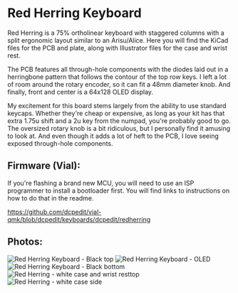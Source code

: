 # Red Herring Keyboard

Red Herring is a 75% ortholinear keyboard with staggered columns with a split ergonomic layout similar to an Arisu/Alice.  Here you will find the KiCad files for the PCB and plate, along with Illustrator files for the case and wrist rest.

The PCB features all through-hole components with the diodes laid out in a herringbone pattern that follows the contour of the top row keys. I left a lot of room around the rotary encoder, so it can fit a 48mm diameter knob. And finally, front and center is a 64x128 OLED display.

My excitement for this board stems largely from the ability to use standard keycaps. Whether they're cheap or expensive, as long as your kit has that extra 1.75u shift and a 2u key from the numpad, you're probably good to go. The oversized rotary knob is a bit ridiculous, but I personally find it amusing to look at. And even though it adds a lot of heft to the PCB, I love seeing exposed through-hole components.

## Firmware (Vial):
If you're flashing a brand new MCU, you will need to use an ISP programmer to install a bootloader first.  You will find links to instructions on how to do that in the readme.

https://github.com/dcpedit/vial-qmk/blob/dcpedit/keyboards/dcpedit/redherring

## Photos:
![Red Herring Keyboard - Black top](https://user-images.githubusercontent.com/800930/158265769-0780c26f-19fc-43e6-8f18-dc18801a05b9.jpg)
![Red Herring Keyboard - OLED](https://user-images.githubusercontent.com/800930/158265796-0049029c-a28b-4969-a473-041e2fd8fc41.jpg)
![Red Herring Keyboard - Black bottom](https://user-images.githubusercontent.com/800930/158265809-506c2c17-90a2-461c-805a-edcc67ee4858.jpg)
![Red Herring - white case and wrist resttop](https://user-images.githubusercontent.com/800930/158265839-f2421fac-abe0-415c-9541-d5451b20d82e.jpg)
![Red Herring - white case side](https://user-images.githubusercontent.com/800930/158265849-ca704bb8-14d1-48b8-b6d9-3dff6fe22589.jpg)
